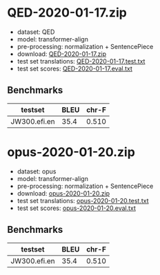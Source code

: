 # QED-2020-01-17.zip

* dataset: QED
* model: transformer-align
* pre-processing: normalization + SentencePiece
* download: [QED-2020-01-17.zip](https://object.pouta.csc.fi/OPUS-MT-models/efi-en/QED-2020-01-17.zip)
* test set translations: [QED-2020-01-17.test.txt](https://object.pouta.csc.fi/OPUS-MT-models/efi-en/QED-2020-01-17.test.txt)
* test set scores: [QED-2020-01-17.eval.txt](https://object.pouta.csc.fi/OPUS-MT-models/efi-en/QED-2020-01-17.eval.txt)

## Benchmarks

| testset               | BLEU  | chr-F |
|-----------------------|-------|-------|
| JW300.efi.en 	| 35.4 	| 0.510 |

# opus-2020-01-20.zip

* dataset: opus
* model: transformer-align
* pre-processing: normalization + SentencePiece
* download: [opus-2020-01-20.zip](https://object.pouta.csc.fi/OPUS-MT-models/efi-en/opus-2020-01-20.zip)
* test set translations: [opus-2020-01-20.test.txt](https://object.pouta.csc.fi/OPUS-MT-models/efi-en/opus-2020-01-20.test.txt)
* test set scores: [opus-2020-01-20.eval.txt](https://object.pouta.csc.fi/OPUS-MT-models/efi-en/opus-2020-01-20.eval.txt)

## Benchmarks

| testset               | BLEU  | chr-F |
|-----------------------|-------|-------|
| JW300.efi.en 	| 35.4 	| 0.510 |

